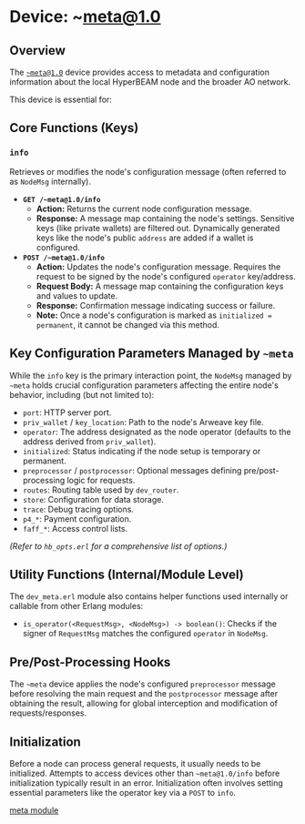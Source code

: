 # Device: ~meta@1.0

## Overview

The [`~meta@1.0`](../resources/source-code/dev_meta.md) device provides access to metadata and configuration information about the local HyperBEAM node and the broader AO network.

This device is essential for:

## Core Functions (Keys)

### `info`

Retrieves or modifies the node's configuration message (often referred to as `NodeMsg` internally).

*   **`GET /~meta@1.0/info`**
    *   **Action:** Returns the current node configuration message.
    *   **Response:** A message map containing the node's settings. Sensitive keys (like private wallets) are filtered out. Dynamically generated keys like the node's public `address` are added if a wallet is configured.
*   **`POST /~meta@1.0/info`**
    *   **Action:** Updates the node's configuration message. Requires the request to be signed by the node's configured `operator` key/address.
    *   **Request Body:** A message map containing the configuration keys and values to update.
    *   **Response:** Confirmation message indicating success or failure.
    *   **Note:** Once a node's configuration is marked as `initialized = permanent`, it cannot be changed via this method.

## Key Configuration Parameters Managed by `~meta`

While the `info` key is the primary interaction point, the `NodeMsg` managed by `~meta` holds crucial configuration parameters affecting the entire node's behavior, including (but not limited to):

*   `port`: HTTP server port.
*   `priv_wallet` / `key_location`: Path to the node's Arweave key file.
*   `operator`: The address designated as the node operator (defaults to the address derived from `priv_wallet`).
*   `initialized`: Status indicating if the node setup is temporary or permanent.
*   `preprocessor` / `postprocessor`: Optional messages defining pre/post-processing logic for requests.
*   `routes`: Routing table used by `dev_router`.
*   `store`: Configuration for data storage.
*   `trace`: Debug tracing options.
*   `p4_*`: Payment configuration.
*   `faff_*`: Access control lists.

*(Refer to `hb_opts.erl` for a comprehensive list of options.)*

## Utility Functions (Internal/Module Level)

The `dev_meta.erl` module also contains helper functions used internally or callable from other Erlang modules:

*   `is_operator(<RequestMsg>, <NodeMsg>) -> boolean()`: Checks if the signer of `RequestMsg` matches the configured `operator` in `NodeMsg`.

## Pre/Post-Processing Hooks

The `~meta` device applies the node's configured `preprocessor` message before resolving the main request and the `postprocessor` message after obtaining the result, allowing for global interception and modification of requests/responses.

## Initialization

Before a node can process general requests, it usually needs to be initialized. Attempts to access devices other than `~meta@1.0/info` before initialization typically result in an error. Initialization often involves setting essential parameters like the operator key via a `POST` to `info`.

[meta module](../resources/source-code/dev_meta.md)

